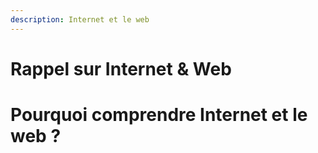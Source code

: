 ```yaml
---
description: Internet et le web
---
```


# Rappel sur Internet & Web

# Pourquoi comprendre Internet et le web ?


